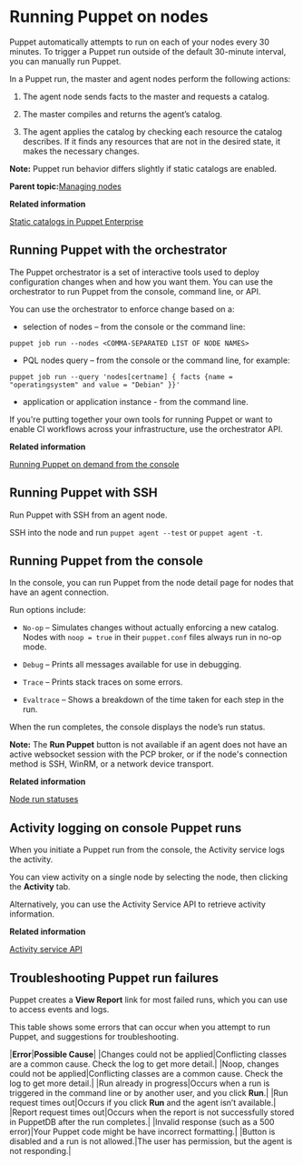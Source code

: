 # Running Puppet on nodes

Puppet automatically attempts to run on each of your nodes every 30 minutes. To trigger a Puppet run outside of the default 30-minute interval, you can manually run Puppet.

In a Puppet run, the master and agent nodes perform the following actions:

1.  The agent node sends facts to the master and requests a catalog.

2.  The master compiles and returns the agent’s catalog.

3.  The agent applies the catalog by checking each resource the catalog describes. If it finds any resources that are not in the desired state, it makes the necessary changes.


**Note:** Puppet run behavior differs slightly if static catalogs are enabled.

**Parent topic:**[Managing nodes](managing_nodes.md)

**Related information**  


[Static catalogs in Puppet Enterprise](static_catalogs.md#)

## Running Puppet with the orchestrator

The Puppet orchestrator is a set of interactive tools used to deploy configuration changes when and how you want them. You can use the orchestrator to run Puppet from the console, command line, or API.

You can use the orchestrator to enforce change based on a:

-   selection of nodes – from the console or the command line:

```no-highlight
puppet job run --nodes <COMMA-SEPARATED LIST OF NODE NAMES>
```

-   PQL nodes query – from the console or the command line, for example:

```
puppet job run --query 'nodes[certname] { facts {name = "operatingsystem" and value = "Debian" }}'
```

-   application or application instance - from the command line.


If you're putting together your own tools for running Puppet or want to enable CI workflows across your infrastructure, use the orchestrator API.

**Related information**  


[Running Puppet on demand from the console](running_puppet_on_demand_in_the_console.md#)

## Running Puppet with SSH

Run Puppet with SSH from an agent node.

SSH into the node and run `puppet agent --test` or `puppet agent -t`.

## Running Puppet from the console

In the console, you can run Puppet from the node detail page for nodes that have an agent connection.

Run options include:

-   `No-op` – Simulates changes without actually enforcing a new catalog. Nodes with `noop = true` in their `puppet.conf` files always run in no-op mode.

-   `Debug` – Prints all messages available for use in debugging.

-   `Trace` – Prints stack traces on some errors.

-   `Evaltrace` – Shows a breakdown of the time taken for each step in the run.


When the run completes, the console displays the node’s run status.

**Note:** The **Run Puppet** button is not available if an agent does not have an active websocket session with the PCP broker, or if the node's connection method is SSH, WinRM, or a network device transport.

**Related information**  


[Node run statuses](monitor_infrastructure_state.md#)

## Activity logging on console Puppet runs

When you initiate a Puppet run from the console, the Activity service logs the activity.

You can view activity on a single node by selecting the node, then clicking the **Activity** tab.

Alternatively, you can use the Activity Service API to retrieve activity information.

**Related information**  


[Activity service API](activity_api.md)

## Troubleshooting Puppet run failures

Puppet creates a **View Report** link for most failed runs, which you can use to access events and logs.

This table shows some errors that can occur when you attempt to run Puppet, and suggestions for troubleshooting.

|**Error**|**Possible Cause**|
|Changes could not be applied|Conflicting classes are a common cause. Check the log to get more detail.|
|Noop, changes could not be applied|Conflicting classes are a common cause. Check the log to get more detail.|
|Run already in progress|Occurs when a run is triggered in the command line or by another user, and you click **Run**.|
|Run request times out|Occurs if you click **Run** and the agent isn’t available.|
|Report request times out|Occurs when the report is not successfully stored in PuppetDB after the run completes.|
|Invalid response \(such as a 500 error\)|Your Puppet code might be have incorrect formatting.|
|Button is disabled and a run is not allowed.|The user has permission, but the agent is not responding.|

